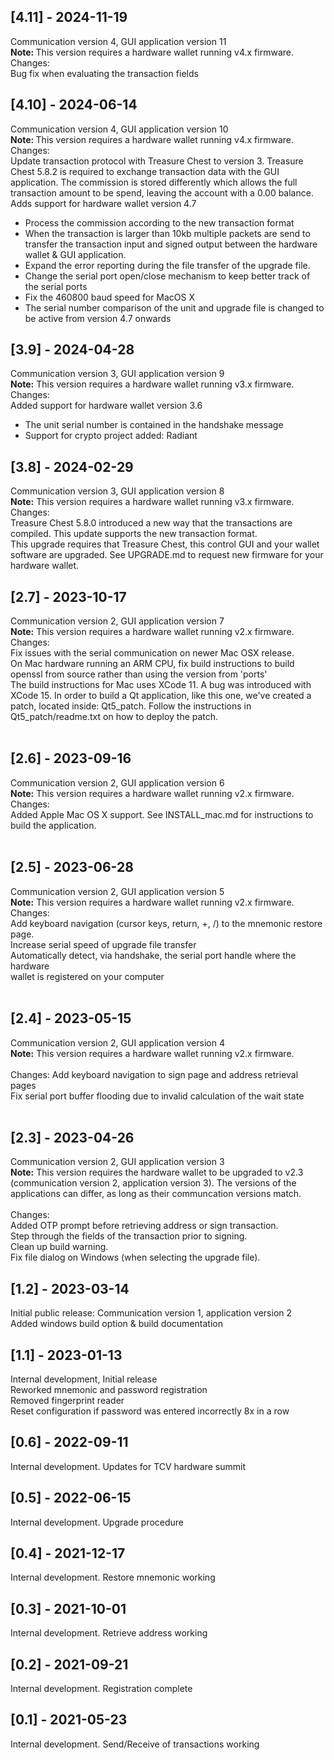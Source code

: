 ## [4.11] - 2024-11-19
Communication version 4, GUI application version 11<br>
<b>Note: </b> This version requires a hardware wallet running v4.x firmware.<br>
Changes:<br>
Bug fix when evaluating the transaction fields
## [4.10] - 2024-06-14
Communication version 4, GUI application version 10<br>
<b>Note: </b> This version requires a hardware wallet running v4.x firmware.<br>
Changes:<br>
Update transaction protocol with Treasure Chest to version 3. Treasure Chest 5.8.2 is required to exchange transaction data with the GUI application. The commission is stored differently which allows the full transaction amount to be spend, leaving the account with a 0.00 balance.<br>
Adds support for hardware wallet version 4.7
* Process the commission according to the new transaction format
* When the transaction is larger than 10kb multiple packets are send to transfer the transaction input and signed output between the hardware wallet & GUI application.
* Expand the error reporting during the file transfer of the upgrade file.
* Change the serial port open/close mechanism to keep better track of the serial ports
* Fix the 460800 baud speed for MacOS X
* The serial number comparison of the unit and upgrade file is changed to be active from version 4.7 onwards 
## [3.9] - 2024-04-28
Communication version 3, GUI application version 9<br>
<b>Note:</b> This version requires a hardware wallet running v3.x firmware.<br>
Changes:<br>
Added support for hardware wallet version 3.6
* The unit serial number is contained in the handshake message
* Support for crypto project added: Radiant
## [3.8] - 2024-02-29
Communication version 3, GUI application version 8<br>
<b>Note:</b> This version requires a hardware wallet running v3.x firmware.<br>
Changes:<br>
Treasure Chest 5.8.0 introduced a new way that the transactions are compiled. This update supports the new transaction format.<br>
This upgrade requires that Treasure Chest, this control GUI and your wallet software are upgraded. See UPGRADE.md to request new firmware for your hardware wallet.<br>
## [2.7] - 2023-10-17
Communication version 2, GUI application version 7<br>
<b>Note:</b> This version requires a hardware wallet running v2.x firmware.<br>
Changes:<br>
Fix issues with the serial communication on newer Mac OSX release.<br>
On Mac hardware running an ARM CPU, fix build instructions to build openssl from source rather than using the version from 'ports'<br>
The build instructions for Mac uses XCode 11. A bug was introduced with XCode 15. In order to build a Qt application, like this one, we've created a patch, located inside: Qt5_patch. Follow the instructions in Qt5_patch/readme.txt on how to deploy the patch.<br>
<br>
## [2.6] - 2023-09-16
Communication version 2, GUI application version 6<br>
<b>Note:</b> This version requires a hardware wallet running v2.x firmware.<br>
Changes:<br>
Added Apple Mac OS X support. See INSTALL_mac.md for instructions to build
the application.<br>
<br>
## [2.5] - 2023-06-28
Communication version 2, GUI application version 5<br>
<b>Note:</b> This version requires a hardware wallet running v2.x firmware.<br>
Changes:<br>
Add keyboard navigation (cursor keys, return, +, /) to the mnemonic restore page.<br>
Increase serial speed of upgrade file transfer<br>
Automatically detect, via handshake, the serial port handle where the hardware<br>
wallet is registered on your computer<br>
<br>
## [2.4] - 2023-05-15
Communication version 2, GUI application version 4<br>
<b>Note:</b> This version requires a hardware wallet running v2.x firmware.<br>
<br>
Changes:
Add keyboard navigation to sign page and address retrieval pages<br>
Fix serial port buffer flooding due to invalid calculation of the wait state<br>
<br>
## [2.3] - 2023-04-26
Communication version 2, GUI application version 3<br>
<b>Note:</b> This version requires the hardware wallet to be upgraded to v2.3 (communication version 2, application version 3). The versions of the applications can differ, as long as their communcation versions match.<br>
<br>
Changes:<br>
Added OTP prompt before retrieving address or sign transaction.<br>
Step through the fields of the transaction prior to signing.<br>
Clean up build warning.<br>
Fix file dialog on Windows (when selecting the upgrade file).<br>
## [1.2] - 2023-03-14
Initial public release: Communication version 1, application version 2<br>
Added windows build option & build documentation
## [1.1] - 2023-01-13
Internal development, Initial release<br>
Reworked mnemonic and password registration<br>
Removed fingerprint reader<br>
Reset configuration if password was entered incorrectly 8x in a row<br>
## [0.6] - 2022-09-11
Internal development. Updates for TCV hardware summit
## [0.5] - 2022-06-15
Internal development. Upgrade procedure
## [0.4] - 2021-12-17
Internal development. Restore mnemonic working
## [0.3] - 2021-10-01
Internal development. Retrieve address working
## [0.2] - 2021-09-21
Internal development. Registration complete
## [0.1] - 2021-05-23
Internal development. Send/Receive of transactions working
